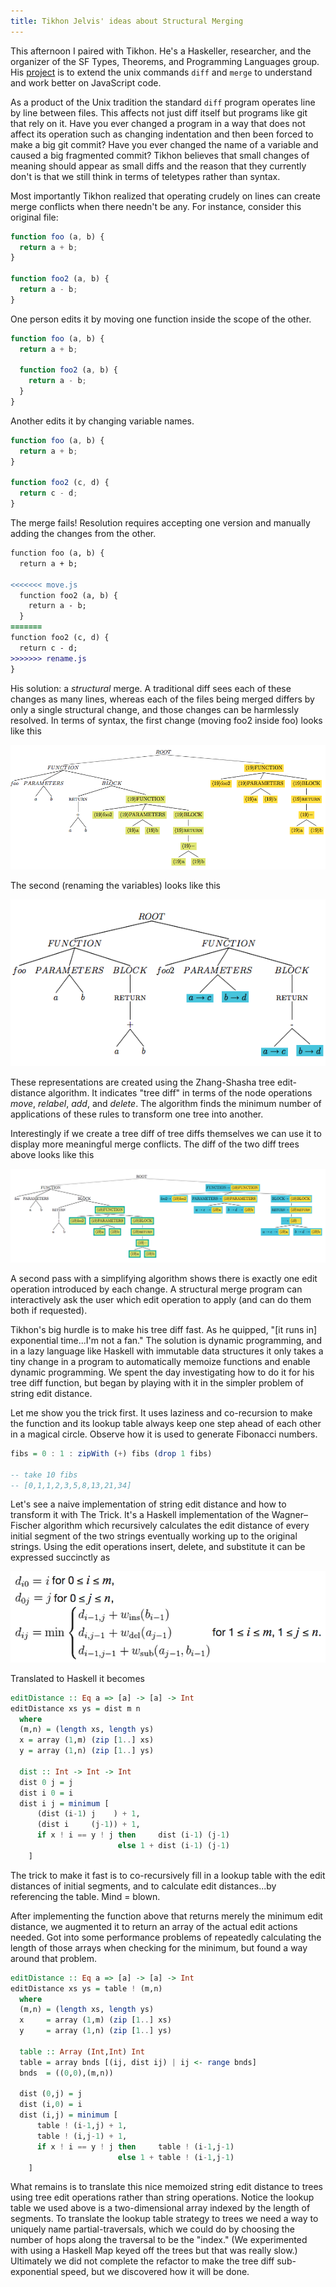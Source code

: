 ```yaml
---
title: Tikhon Jelvis' ideas about Structural Merging
---
```


This afternoon I paired with Tikhon. He's a Haskeller, researcher,
and the organizer of the SF Types, Theorems, and Programming Languages
group. His [project](https://github.com/TikhonJelvis/Cow) is to
extend the unix commands `diff` and `merge` to understand and work
better on JavaScript code.

As a product of the Unix tradition the standard `diff` program
operates line by line between files. This affects not just diff
itself but programs like git that rely on it. Have you ever changed
a program in a way that does not affect its operation such as
changing indentation and then been forced to make a big git commit?
Have you ever changed the name of a variable and caused a big
fragmented commit? Tikhon believes that small changes of meaning
should appear as small diffs and the reason that they currently
don't is that we still think in terms of teletypes rather than
syntax.

Most importantly Tikhon realized that operating crudely on lines
can create merge conflicts when there needn't be any. For instance,
consider this original file:

```javascript
function foo (a, b) {
  return a + b;
}

function foo2 (a, b) {
  return a - b;
}
```

One person edits it by moving one function inside the scope of the
other.

```javascript
function foo (a, b) {
  return a + b;

  function foo2 (a, b) {
    return a - b;
  }
}
```

Another edits it by changing variable names.

```javascript
function foo (a, b) {
  return a + b;
}

function foo2 (c, d) {
  return c - d;
}
```

The merge fails! Resolution requires accepting one version and
manually adding the changes from the other.

```diff
function foo (a, b) {
  return a + b;

<<<<<<< move.js
  function foo2 (a, b) {
    return a - b;
  }
=======
function foo2 (c, d) {
  return c - d;
>>>>>>> rename.js
}
```

His solution: a *structural* merge. A traditional diff sees each
of these changes as many lines, whereas each of the files being
merged differs by only a single structural change, and those changes
can be harmlessly resolved. In terms of syntax, the first change
(moving foo2 inside foo) looks like this

![Moving foo](/images/tree-1.png)

The second (renaming the variables) looks like this

![Renaming variables](/images/tree-2.png)

These representations are created using the Zhang-Shasha tree
edit-distance algorithm. It indicates "tree diff" in terms of the
node operations *move*, *relabel*, *add*, and *delete*. The algorithm
finds the minimum number of applications of these rules to transform
one tree into another.

Interestingly if we create a tree diff of tree diffs themselves we
can use it to display more meaningful merge conflicts. The diff of
the two diff trees above looks like this

![Tree diff](/images/tree-diff.png)

A second pass with a simplifying algorithm shows there is exactly
one edit operation introduced by each change. A structural merge
program can interactively ask the user which edit operation to apply
(and can do them both if requested).

Tikhon's big hurdle is to make his tree diff fast. As he quipped,
"[it runs in] exponential time...I'm not a fan." The solution is
dynamic programming, and in a lazy language like Haskell with
immutable data structures it only takes a tiny change in a program
to automatically memoize functions and enable dynamic programming.
We spent the day investigating how to do it for his tree diff
function, but began by playing with it in the simpler problem of
string edit distance.

Let me show you the trick first. It uses laziness and co-recursion
to make the function and its lookup table always keep one step ahead
of each other in a magical circle. Observe how it is used to generate
Fibonacci numbers.

```haskell
fibs = 0 : 1 : zipWith (+) fibs (drop 1 fibs)

-- take 10 fibs
-- [0,1,1,2,3,5,8,13,21,34]
```

Let's see a naive implementation of string edit distance and how
to transform it with The Trick. It's a Haskell implementation of
the&nbsp;Wagner–Fischer algorithm which recursively calculates the
edit distance of every initial segment of the two strings eventually
working up to the original strings. Using the edit operations insert,
delete, and substitute it can be expressed succinctly as

![Wagner fischer](/images/wagner-fischer.png)

Translated to Haskell it becomes

```haskell
editDistance :: Eq a => [a] -> [a] -> Int
editDistance xs ys = dist m n
  where
  (m,n) = (length xs, length ys)
  x = array (1,m) (zip [1..] xs)
  y = array (1,n) (zip [1..] ys)

  dist :: Int -> Int -> Int
  dist 0 j = j
  dist i 0 = i
  dist i j = minimum [
      (dist (i-1) j    ) + 1,
      (dist i     (j-1)) + 1,
      if x ! i == y ! j then     dist (i-1) (j-1)
                        else 1 + dist (i-1) (j-1)
    ]
```

The trick to make it fast is to co-recursively fill in a lookup
table with the edit distances of initial segments, and to calculate
edit distances...by referencing the table. Mind = blown.

After implementing the function above that returns merely the minimum
edit distance, we augmented it to return an array of the actual
edit actions needed. Got into some performance problems of repeatedly
calculating the length of those arrays when checking for the minimum,
but found a way around that problem.

```haskell
editDistance :: Eq a => [a] -> [a] -> Int
editDistance xs ys = table ! (m,n)
  where
  (m,n) = (length xs, length ys)
  x     = array (1,m) (zip [1..] xs)
  y     = array (1,n) (zip [1..] ys)

  table :: Array (Int,Int) Int
  table = array bnds [(ij, dist ij) | ij <- range bnds]
  bnds  = ((0,0),(m,n))

  dist (0,j) = j
  dist (i,0) = i
  dist (i,j) = minimum [
      table ! (i-1,j) + 1,
      table ! (i,j-1) + 1,
      if x ! i == y ! j then     table ! (i-1,j-1)
                        else 1 + table ! (i-1,j-1)
    ]
```

What remains is to translate this nice memoized string edit distance
to trees using tree edit operations rather than string operations.
Notice the lookup table we used above is a two-dimensional array
indexed by the length of segments. To translate the lookup table
strategy to trees we need a way to uniquely name partial-traversals,
which we could do by choosing the number of hops along the traversal
to be the "index." (We experimented with using a Haskell Map keyed
off the trees but that was really slow.) Ultimately we did not
complete the refactor to make the tree diff sub-exponential speed,
but we discovered how it will be done.
